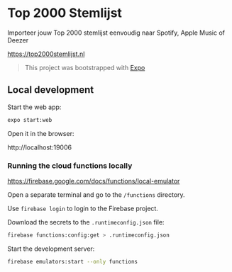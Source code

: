 # Top 2000 Stemlijst

Importeer jouw Top 2000 stemlijst eenvoudig naar Spotify, Apple Music of Deezer

https://top2000stemlijst.nl

> This project was bootstrapped with [Expo](https://expo.io)

## Local development

Start the web app:

```sh
expo start:web
```

Open it in the browser:

http://localhost:19006

### Running the cloud functions locally

https://firebase.google.com/docs/functions/local-emulator

Open a separate terminal and go to the `/functions` directory.

Use `firebase login` to login to the Firebase project.

Download the secrets to the `.runtimeconfig.json` file:

```sh
firebase functions:config:get > .runtimeconfig.json
```

Start the development server:

```sh
firebase emulators:start --only functions
```
